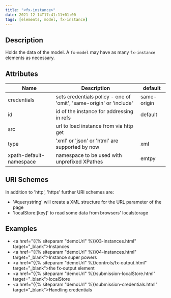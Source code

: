 ```yaml
---
title: "<fx-instance>"
date: 2021-12-14T17:41:11+01:00
tags: [elements, model, fx-instance]
---
```


## Description

Holds the data of the model. A `fx-model` may have as many `fx-instance` elements as
necessary.



## Attributes

| Name | Description | default |
|------|-------------|------- |
| credentials | sets credentials policy - one of 'omit', 'same-origin' or 'include' | same-origin |
| id | id of the instance for addressing in refs | default |
| src | url to load instance from via http get | |
| type | 'xml' or 'json' or 'html' are supported by now | xml |
| xpath-default-namespace | namespace to be used with unprefixed XPathes | emtpy |



## URI Schemes

In addition to 'http', 'https' further URI schemes are:
  * '#querystring' will create a XML structure for the URL parameter of the page
  * 'localStore:[key]' to read some data from browsers' localstorage
  
  
## Examples

* <a href="{{% siteparam "demoUrl" %}}03-instances.html" target="_blank">Instances</a>
* <a href="{{% siteparam "demoUrl" %}}04-instances.html" target="_blank">Instance super powers</a>
* <a href="{{% siteparam "demoUrl" %}}controls/fx-output.html" target="_blank">the fx-output element</a>
* <a href="{{% siteparam "demoUrl" %}}submission-localStore.html" target="_blank">localStore</a>
* <a href="{{% siteparam "demoUrl" %}}submission-credentials.html" target="_blank">Handling credentials</a>
  


